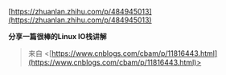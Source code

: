 [https://zhuanlan.zhihu.com/p/484945013](https://zhuanlan.zhihu.com/p/484945013)
   

**分享一篇很棒的Linux IO栈讲解** 
 > 来自 <[https://www.cnblogs.com/cbam/p/11816443.html](https://www.cnblogs.com/cbam/p/11816443.html)>